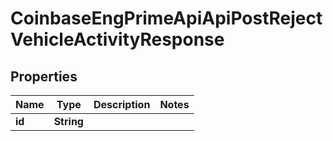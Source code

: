
# CoinbaseEngPrimeApiApiPostRejectVehicleActivityResponse

## Properties
Name | Type | Description | Notes
------------ | ------------- | ------------- | -------------
**id** | **String** |  | 



